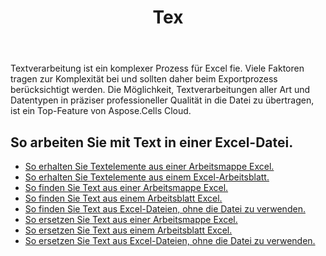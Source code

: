 ﻿---
title: Tex
second_title: Aspose.Cells Cloud Documen
type: docs
url: /de/text/
aliases: [/working-with-text/]
keywords: Get, find, and replace text from Microsoft Excel (XLS, XLSX, XLSM, XLSB) and Open Document Spreadsheet (ODS) files
description: Aspose.Cells Cloud REST API unterstützt das Abrufen, Suchen und Ersetzen von Text aus Excel Dateien. SDK unterstützt verschiedene Entwicklungssprachen. Dazu gehören Android, C#, Go, Java, NodeJS, Perl, PHP, Python, Ruby und Swift
weight: 34
kwords: Excel, Office Cloud, REST API, Tabellenkalkulation, PDF, CSV, Json, Markdwon, Text
---
Textverarbeitung ist ein komplexer Prozess für Excel fie. Viele Faktoren tragen zur Komplexität bei und sollten daher beim Exportprozess berücksichtigt werden. Die Möglichkeit, Textverarbeitungen aller Art und Datentypen in präziser professioneller Qualität in die Datei zu übertragen, ist ein Top-Feature von Aspose.Cells Cloud.

## So arbeiten Sie mit Text in einer Excel-Datei.

- [So erhalten Sie Textelemente aus einer Arbeitsmappe Excel.](/cells/de/workbook/get-text-items/)
- [So erhalten Sie Textelemente aus einem Excel-Arbeitsblatt.](/cells/de/worksheets/get-text-items/)
- [So finden Sie Text aus einer Arbeitsmappe Excel.](/cells/de/workbook/find-text/)
- [So finden Sie Text aus einem Arbeitsblatt Excel.](/cells/de/worksheets/find-text/)
- [So finden Sie Text aus Excel-Dateien, ohne die Datei zu verwenden.](/cells/de/search/)
- [So ersetzen Sie Text aus einer Arbeitsmappe Excel.](/cells/de/workbook/replace-text/)
- [So ersetzen Sie Text aus einem Arbeitsblatt Excel.](/cells/de/worksheets/replace-text/)
- [So ersetzen Sie Text aus Excel-Dateien, ohne die Datei zu verwenden.](/cells/de/replace/)
